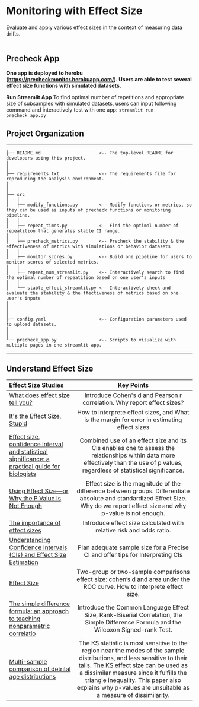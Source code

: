 
# Monitoring with Effect Size
Evaluate and apply various effect sizes in the context of measuring data drifts.
<br/><br/>

## Precheck App
**One app is deployed to heroku (https://precheckmonitor.herokuapp.com/). Users are able to test several effect size functions with simulated datasets.**

**Run Streamlit App**
To find optimal number of repetitions and appropriate size of subsamples with simulated datasets, users can input following command and interactively test with one app:
`streamlit run precheck_app.py`

## Project Organization
------------
    ├── README.md                      <-- The top-level README for developers using this project.
    │
    │
    ├── requirements.txt               <-- The requirements file for reproducing the analysis environment.
    │            
    │
    ├── src                   
    │   │
    │   ├── modify_functions.py        <-- Modify functions or metrics, so they can be used as inputs of precheck functions or monitoring pipeline.
    │   │
    │   ├── repeat_times.py            <-- Find the optimal number of repeatition that generates stable CI range. 
    │   │
    │   ├── precheck_metrics.py        <-- Precheck the stability & the effectiveness of metrics with simulations or behavior datasets
    │   │
    │   ├── monitor_scores.py          <-- Build one pipeline for users to monitor scores of selected metrics.              
    │   │
    │   ├── repeat_num_streamlit.py    <-- Interactively search to find the optimal number of repeatition based on one user's inputs
    │   │
    │   └── stable_effect_streamlit.py <-- Interactively check and evaluate the stability & the ffectiveness of metrics based on one user's inputs
    │
    │
    │
    ├── config.yaml                    <-- Configuration parameters used to upload datasets.
    │
    │
    └── precheck_app.py                <-- Scripts to visualize with multiple pages in one streamlit app.  
--------

## Understand Effect Size

|    Effect Size Studies    |  Key Points  |
|  :---------  | :------:  |
|  [What does effect size tell you? ](https://www.simplypsychology.org/effect-size.html)  |Introduce Cohen's d and Pearson r correlation. Why report effect sizes?| 
|  [It's the Effect Size, Stupid](https://dradamvolungis.files.wordpress.com/2012/01/its-the-effect-size-stupid-what-effect-size-is-why-it-is-important-coe-2002.pdf)  | How to interprete effect sizes, and What is the margin for error in estimating effect sizes |
|  [Effect size, confidence interval and statistical significance: a practical guide for biologists](https://pubmed.ncbi.nlm.nih.gov/17944619/) |Combined use of an effect size and its CIs enables one to assess the relationships within data more effectively than the use of p values, regardless of statistical significance. |
|  [Using Effect Size—or Why the P Value Is Not Enough](https://www.ncbi.nlm.nih.gov/pmc/articles/PMC3444174/)  | Effect size is the magnitude of the difference between groups. Differentiate absolute and standardized Effect Size. Why do we report effect size and why p-value is not enough. |
|  [The importance of effect sizes](https://www.tandfonline.com/doi/full/10.3109/13814788.2013.818655)  | Introduce effect size calculated with relative risk and odds ratio. |
|  [Understanding Confidence Intervals (CIs) and Effect Size Estimation ](https://www.psychologicalscience.org/observer/understanding-confidence-intervals-cis-and-effect-size-estimation)  | Plan adequate sample size for a Precise CI and offer tips for Interpreting CIs |
|  [Effect Size](https://onlinelibrary.wiley.com/doi/pdf/10.1002/9781118625392.wbecp048)  | Two-group or two-sample comparisons effect size: cohen’s d and area under the ROC curve. How to interprete effect size. |
|  [The simple difference formula: an approach to teaching nonparametric correlatio](https://onlinelibrary.wiley.com/doi/pdf/10.1002/9781118625392.wbecp048)  | Introduce the Common Language Effect Size, Rank-Biserial Correlation, the Simple Difference Formula and the Wilcoxon Signed-rank Test. |
|  [Multi-sample comparison of detrital age distributions](https://www.ucl.ac.uk/~ucfbpve/papers/VermeeschChemGeol2013.pdf)  | The KS statistic is most sensitive to the region near the modes of the sample distributions, and less sensitive to their tails. The KS effect size can be used as a dissimilar measure since it fulfills the triangle inequality. This paper also explains why p-values are unsuitable as a measure of dissimilarity. |
